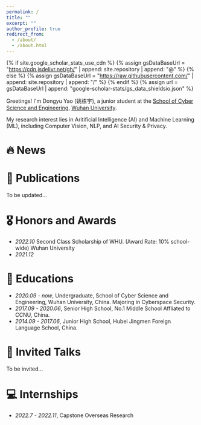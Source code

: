 ```yaml
---
permalink: /
title: ""
excerpt: ""
author_profile: true
redirect_from: 
  - /about/
  - /about.html
---
```


{% if site.google_scholar_stats_use_cdn %}
{% assign gsDataBaseUrl = "https://cdn.jsdelivr.net/gh/" | append: site.repository | append: "@" %}
{% else %}
{% assign gsDataBaseUrl = "https://raw.githubusercontent.com/" | append: site.repository | append: "/" %}
{% endif %}
{% assign url = gsDataBaseUrl | append: "google-scholar-stats/gs_data_shieldsio.json" %}

<span class='anchor' id='about-me'></span>

Greetings! 
I'm Dongyu Yao (姚栋宇), a junior student at the [School of Cyber Science and Engineering](http://cse.whu.edu.cn/index.htm), [Wuhan University](https://www.whu.edu.cn/).

My research interest lies in Aritificial Intelligence (AI) and Machine Learning (ML), including  Computer Vision, NLP, and AI Security & Privacy.


# 🔥 News


# 📝 Publications 
To be updated...


# 🎖 Honors and Awards
- *2022.10* Second Class Scholarship of WHU. (Award Rate: 10% school-wide) Wuhan University
- *2021.12*  

# 📖 Educations
- *2020.09 - now*, Undergraduate, School of Cyber Science and Engineering, Wuhan University, China. Majoring in Cyberspace Security. 
- *2017.09 - 2020.06*, Senior High School, No.1 Middle School Affliated to CCNU, China.
- *2014.09 - 2017.06*, Junior High School, Hubei Jingmen Foreign Language School, China.

# 💬 Invited Talks
To be invited...

# 💻 Internships
- *2022.7 - 2022.11*, Capstone Overseas Research

